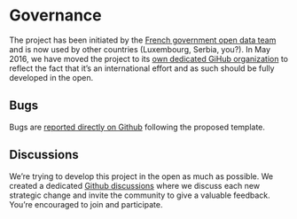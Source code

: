 # Governance

The project has been initiated by the [French government open data team][opendatateam] and is now used by other countries (Luxembourg, Serbia, you?). In May 2016, we have moved the project to its [own dedicated GiHub organization](https://github.com/opendatateam) to reflect the fact that it’s an international effort and as such should be fully developed in the open.

## Bugs

Bugs are [reported directly on Github][github-new-issue] following the proposed template.

## Discussions

We’re trying to develop this project in the open as much as possible. We created a dedicated [Github discussions][github-discussions] where we discuss each new strategic change and invite the community to give a valuable feedback. You’re encouraged to join and participate.

[opendatateam]: https://github.com/opendatateam/
[github-new-issue]: https://github.com/opendatateam/udata/issues/new
[github-discussions]: https://github.com/opendatateam/udata/discussions/2721
